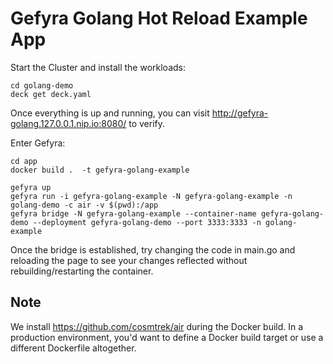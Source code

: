 # Gefyra Golang Hot Reload Example App


Start the Cluster and install the workloads:
```
cd golang-demo
deck get deck.yaml
```

Once everything is up and running, you can visit http://gefyra-golang.127.0.0.1.nip.io:8080/ to verify.

Enter Gefyra:
```
cd app
docker build .  -t gefyra-golang-example

gefyra up
gefyra run -i gefyra-golang-example -N gefyra-golang-example -n golang-demo -c air -v $(pwd):/app
gefyra bridge -N gefyra-golang-example --container-name gefyra-golang-demo --deployment gefyra-golang-demo --port 3333:3333 -n golang-example
```

Once the bridge is established, try changing the code in main.go and reloading the page to see your changes reflected without rebuilding/restarting the container.

## Note
We install https://github.com/cosmtrek/air during the Docker build. In a production environment, you'd want to define a Docker build target or use a different Dockerfile altogether.